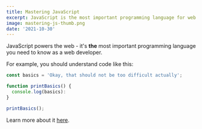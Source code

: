 ```yaml
---
title: Mastering JavaScript
excerpt: JavaScript is the most important programming language for web development. You probably don't know it well enough!
image: mastering-js-thumb.png
date: '2021-10-30'  
---
```


JavaScript powers the web - it's **the** most important programming language you need to know as a web developer.

For example, you should understand code like this:

```js
const basics = 'Okay, that should not be too difficult actually';

function printBasics() {
  console.log(basics):
}

printBasics();  
```

Learn more about it [here](https://academind.com).